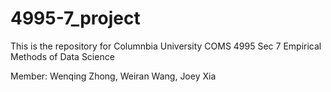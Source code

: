 # 4995-7_project

This is the repository for Columnbia University COMS 4995 Sec 7 Empirical Methods of Data Science

Member: Wenqing Zhong, Weiran Wang, Joey Xia
